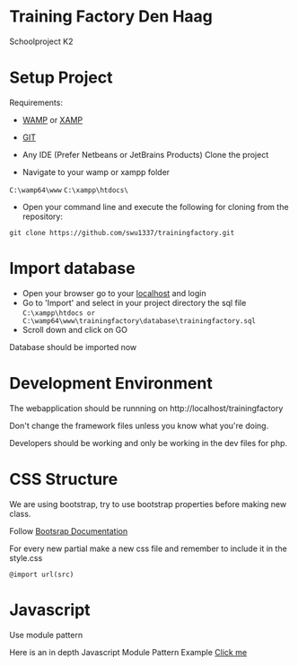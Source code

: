 # Training Factory Den Haag
Schoolproject K2

# Setup Project

Requirements: 
- [WAMP](http://www.wampserver.com/en/) or [XAMP](https://www.apachefriends.org/index.html)
- [GIT](https://git-scm.com/)
- Any IDE (Prefer Netbeans or JetBrains Products)
Clone the project

- Navigate to your wamp or xampp folder

``C:\wamp64\www``
``C:\xampp\htdocs\``

- Open your command line and execute the following for cloning from the repository:

``git clone https://github.com/swu1337/trainingfactory.git``

# Import database

- Open your browser go to your [localhost](http://localhost/phpmyadmin/) and login
- Go to 'Import' and select in your project directory the sql file
``C:\xampp\htdocs or C:\wamp64\www\trainingfactory\database\trainingfactory.sql``
- Scroll down and click on GO

Database should be imported now

# Development Environment
The webapplication should be runnning on http://localhost/trainingfactory

Don't change the framework files unless you know what you're doing.

Developers should be working and only be working in the dev files for php.


# CSS Structure
We are using bootstrap, try to use bootstrap properties before making new class.

Follow [Bootsrap Documentation](http://getbootstrap.com/css/)

For every new partial make a new css file and remember to include it in the style.css

``@import url(src)``

# Javascript
Use module pattern

Here is an in depth Javascript Module Pattern Example [Click me](http://www.adequatelygood.com/JavaScript-Module-Pattern-In-Depth.html) 


